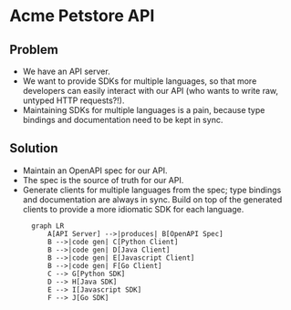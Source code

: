 # Acme Petstore API

## Problem

- We have an API server.
- We want to provide SDKs for multiple languages, so that more developers can easily interact with our API (who wants 
  to write raw, untyped HTTP requests?!).
- Maintaining SDKs for multiple languages is a pain, because type bindings and documentation need to be kept in sync.

## Solution

- Maintain an OpenAPI spec for our API.
- The spec is the source of truth for our API.
- Generate clients for multiple languages from the spec; type bindings and documentation are always in sync. 
  Build on top of the generated clients to provide a more idiomatic SDK for each language.
  ```mermaid
    graph LR
        A[API Server] -->|produces| B[OpenAPI Spec]
        B -->|code gen| C[Python Client]
        B -->|code gen| D[Java Client]
        B -->|code gen| E[Javascript Client]
        B -->|code gen| F[Go Client]
        C --> G[Python SDK]
        D --> H[Java SDK]
        E --> I[Javascript SDK]
        F --> J[Go SDK]
  ```

